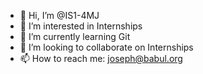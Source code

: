 - 👋 Hi, I’m @IS1-4MJ
- 👀 I’m interested in Internships
- 🌱 I’m currently learning Git
- 💞️ I’m looking to collaborate on Internships
- 📫 How to reach me: joseph@babul.org

<!---
IS1-4MJ/IS1-4MJ is a ✨ special ✨ repository because its `README.md` (this file) appears on your GitHub profile.
You can click the Preview link to take a look at your changes.
--->
